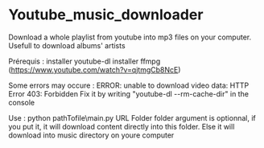 # Youtube_music_downloader
Download a whole playlist from youtube into mp3 files on your computer. Usefull to download albums' artists

Prérequis : installer youtube-dl 
            installer ffmpg (https://www.youtube.com/watch?v=qjtmgCb8NcE)

Some errors may occure : ERROR: unable to download video data: HTTP Error 403: Forbidden
Fix it by writing "youtube-dl --rm-cache-dir" in the console

Use : python pathTofile\main.py URL Folder
folder argument is optionnal, if you put it, it will download content directly into this folder. Else it will download into music directory on youre computer
